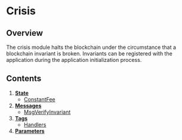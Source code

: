 # Crisis

## Overview

The crisis module halts the blockchain under the circumstance that a blockchain 
invariant is broken. Invariants can be registered with the application during the
application initialization process. 

## Contents

1. **[State](01_state.md)**
    - [ConstantFee](01_state.md#constantfee)
2. **[Messages](02_messages.md)**
    - [MsgVerifyInvariant](02_messages.md#msgverifyinvariant)
3. **[Tags](03_tags.md)**
    - [Handlers](03_tags.md#handlers)
4. **[Parameters](04_params.md)**
